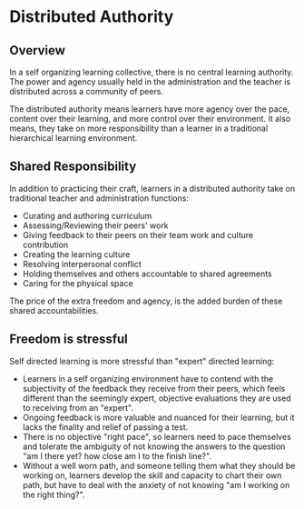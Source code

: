 # Distributed Authority

## Overview

In a self organizing learning collective, there is no central learning authority. The power and agency usually held in the administration and the teacher is distributed across a community of peers.

The distributed authority means learners have more agency over the pace, content over their learning, and more control over their environment. It also means, they take on more responsibility than a learner in a traditional hierarchical learning environment.

## Shared Responsibility

In addition to practicing their craft, learners in a distributed authority take on traditional teacher and administration functions:

* Curating and authoring curriculum
* Assessing/Reviewing their peers' work
* Giving feedback to their peers on their team work and culture contribution
* Creating the learning culture
* Resolving interpersonal conflict
* Holding themselves and others accountable to shared agreements
* Caring for the physical space

The price of the extra freedom and agency, is the added burden of these shared accountabilities.  

## Freedom is stressful

Self directed learning is more stressful than "expert" directed learning:

- Learners in a self organizing environment have to contend with the subjectivity of the feedback they receive from their peers, which feels different than the seemingly expert, objective evaluations they are used to receiving from an "expert".
- Ongoing feedback is more valuable and nuanced for their learning, but it lacks the finality and relief of passing a test.
- There is no objective "right pace", so learners need to pace themselves and tolerate the ambiguity of not knowing the answers to the question "am I there yet? how close am I to the finish line?".
- Without a well worn path, and someone telling them what they should be working on, learners develop the skill and capacity to chart their own path, but have to deal with the anxiety of not knowing "am I working on the right thing?".
